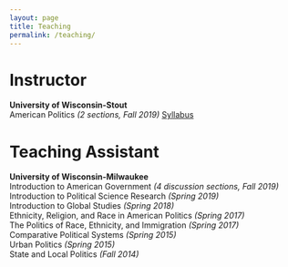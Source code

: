```yaml
---
layout: page
title: Teaching
permalink: /teaching/
---
```


# Instructor

**University of Wisconsin-Stout** <br>
American Politics _(2 sections, Fall 2019)_
<a href="https://ajheideman.github.io/ajheideman.github.io/resources/online_syllabus_Fall19.pdf" target="_blank">Syllabus</a>

# Teaching Assistant

**University of Wisconsin-Milwaukee** <br>
Introduction to American Government _(4 discussion sections, Fall 2019)_ <br>
Introduction to Political Science Research _(Spring 2019)_ <br>
Introduction to Global Studies _(Spring 2018)_ <br>
Ethnicity, Religion, and Race in American Politics _(Spring 2017)_ <br>
The Politics of Race, Ethnicity, and Immigration _(Spring 2017)_ <br>
Comparative Political Systems _(Spring 2015)_ <br>
Urban Politics _(Spring 2015)_ <br>
State and Local Politics _(Fall 2014)_ <br>
